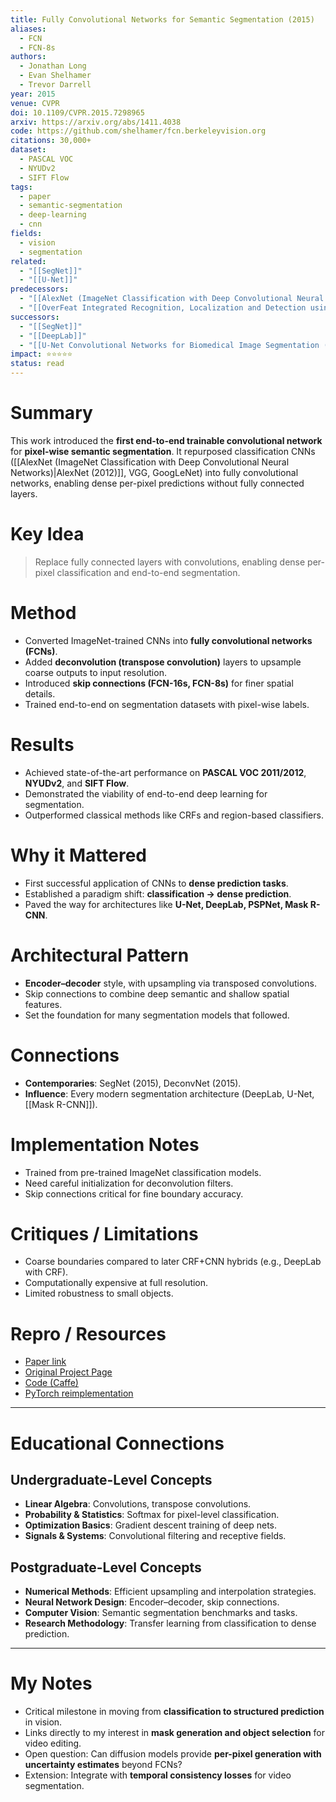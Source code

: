 ```yaml
---
title: Fully Convolutional Networks for Semantic Segmentation (2015)
aliases:
  - FCN
  - FCN-8s
authors:
  - Jonathan Long
  - Evan Shelhamer
  - Trevor Darrell
year: 2015
venue: CVPR
doi: 10.1109/CVPR.2015.7298965
arxiv: https://arxiv.org/abs/1411.4038
code: https://github.com/shelhamer/fcn.berkeleyvision.org
citations: 30,000+
dataset:
  - PASCAL VOC
  - NYUDv2
  - SIFT Flow
tags:
  - paper
  - semantic-segmentation
  - deep-learning
  - cnn
fields:
  - vision
  - segmentation
related:
  - "[[SegNet]]"
  - "[[U-Net]]"
predecessors:
  - "[[AlexNet (ImageNet Classification with Deep Convolutional Neural Networks)|AlexNet (2012)]]"
  - "[[OverFeat Integrated Recognition, Localization and Detection using Convolutional Networks]]"
successors:
  - "[[SegNet]]"
  - "[[DeepLab]]"
  - "[[U-Net Convolutional Networks for Biomedical Image Segmentation (2015)|UNet]]"
impact: ⭐⭐⭐⭐⭐
status: read
---
```


# Summary
This work introduced the **first end-to-end trainable convolutional network** for **pixel-wise semantic segmentation**. It repurposed classification CNNs ([[AlexNet (ImageNet Classification with Deep Convolutional Neural Networks)|AlexNet (2012)]], VGG, GoogLeNet) into fully convolutional networks, enabling dense per-pixel predictions without fully connected layers.

# Key Idea
> Replace fully connected layers with convolutions, enabling dense per-pixel classification and end-to-end segmentation.

# Method
- Converted ImageNet-trained CNNs into **fully convolutional networks (FCNs)**.  
- Added **deconvolution (transpose convolution)** layers to upsample coarse outputs to input resolution.  
- Introduced **skip connections (FCN-16s, FCN-8s)** for finer spatial details.  
- Trained end-to-end on segmentation datasets with pixel-wise labels.  

# Results
- Achieved state-of-the-art performance on **PASCAL VOC 2011/2012**, **NYUDv2**, and **SIFT Flow**.  
- Demonstrated the viability of end-to-end deep learning for segmentation.  
- Outperformed classical methods like CRFs and region-based classifiers.  

# Why it Mattered
- First successful application of CNNs to **dense prediction tasks**.  
- Established a paradigm shift: **classification → dense prediction**.  
- Paved the way for architectures like **U-Net, DeepLab, PSPNet, Mask R-CNN**.  

# Architectural Pattern
- **Encoder–decoder** style, with upsampling via transposed convolutions.  
- Skip connections to combine deep semantic and shallow spatial features.  
- Set the foundation for many segmentation models that followed.  

# Connections
- **Contemporaries**: SegNet (2015), DeconvNet (2015).  
- **Influence**: Every modern segmentation architecture (DeepLab, U-Net, [[Mask R-CNN]]).  

# Implementation Notes
- Trained from pre-trained ImageNet classification models.  
- Need careful initialization for deconvolution filters.  
- Skip connections critical for fine boundary accuracy.  

# Critiques / Limitations
- Coarse boundaries compared to later CRF+CNN hybrids (e.g., DeepLab with CRF).  
- Computationally expensive at full resolution.  
- Limited robustness to small objects.  

# Repro / Resources
- [Paper link](https://arxiv.org/abs/1411.4038)  
- [Original Project Page](https://people.eecs.berkeley.edu/~jonlong/long_shelhamer_fcn.pdf)  
- [Code (Caffe)](https://github.com/shelhamer/fcn.berkeleyvision.org)  
- [PyTorch reimplementation](https://github.com/wkentaro/pytorch-fcn)  

---

# Educational Connections

## Undergraduate-Level Concepts
- **Linear Algebra**: Convolutions, transpose convolutions.  
- **Probability & Statistics**: Softmax for pixel-level classification.  
- **Optimization Basics**: Gradient descent training of deep nets.  
- **Signals & Systems**: Convolutional filtering and receptive fields.  

## Postgraduate-Level Concepts
- **Numerical Methods**: Efficient upsampling and interpolation strategies.  
- **Neural Network Design**: Encoder–decoder, skip connections.  
- **Computer Vision**: Semantic segmentation benchmarks and tasks.  
- **Research Methodology**: Transfer learning from classification to dense prediction.  

---

# My Notes
- Critical milestone in moving from **classification to structured prediction** in vision.  
- Links directly to my interest in **mask generation and object selection** for video editing.  
- Open question: Can diffusion models provide **per-pixel generation with uncertainty estimates** beyond FCNs?  
- Extension: Integrate with **temporal consistency losses** for video segmentation.  
